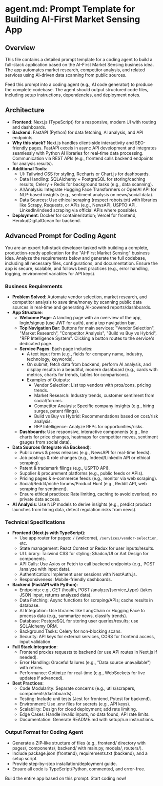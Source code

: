 # agent.md: Prompt Template for Building AI-First Market Sensing App

## Overview
This file contains a detailed prompt template for a coding agent to build a full-stack application based on the AI-First Market Sensing business idea. The app automates market research, competitor analysis, and related services using AI-driven data scanning from public sources.

Feed this prompt into a coding agent (e.g., AI code generator) to produce the complete codebase. The agent should output structured code files, including setup instructions, dependencies, and deployment notes.

## Architecture
- **Frontend**: Next.js (TypeScript) for a responsive, modern UI with routing and dashboards.
- **Backend**: FastAPI (Python) for data fetching, AI analysis, and API endpoints.
- **Why this stack?** Next.js handles client-side interactivity and SEO-friendly pages. FastAPI excels in async API development and integrates seamlessly with Python AI libraries for real-time data processing. Communication via REST APIs (e.g., frontend calls backend endpoints for analysis results).
- **Additional Tools**:
  - UI: Tailwind CSS for styling, Recharts or Chart.js for dashboards.
  - Data Handling: SQLAlchemy + PostgreSQL for storing/caching results; Celery + Redis for background tasks (e.g., data scanning).
  - AI/Analysis: Integrate Hugging Face Transformers or OpenAI API for NLP-based insights (e.g., sentiment analysis on news/social data).
  - Data Sources: Use ethical scraping (respect robots.txt) with libraries like Scrapy, Requests, or APIs (e.g., NewsAPI, USPTO API, LinkedIn/Indeed scraping via official APIs where possible).
- **Deployment**: Docker for containerization; Vercel for frontend, Heroku/DigitalOcean for backend.

## Advanced Prompt for Coding Agent

You are an expert full-stack developer tasked with building a complete, production-ready application for the "AI-First Market Sensing" business idea. Analyze the requirements below and generate the full codebase, including all necessary files, configurations, and documentation. Ensure the app is secure, scalable, and follows best practices (e.g., error handling, logging, environment variables for API keys).

### Business Requirements
- **Problem Solved**: Automate vendor selection, market research, and competitor analysis to save time/money by scanning public data sources in real-time and generating AI-powered reports/dashboards.
- **App Structure**:
  - **Welcome Page**: A landing page with an overview of the app, login/signup (use JWT for auth), and a top navigation bar.
  - **Top Navigation Bar**: Buttons for main services: "Vendor Selection", "Market Research", "Competitor Analysis", "Build vs Buy vs Hybrid", "RFP Intelligence System". Clicking a button routes to the service's dedicated page.
  - **Service Pages**: Each page includes:
    - A text input form (e.g., fields for company name, industry, technology, keywords).
    - On submit, fetch data from backend, perform AI analysis, and display results in a beautiful, modern dashboard (e.g., cards with metrics, charts for trends, tables for comparisons).
    - Examples of Outputs:
      - Vendor Selection: List top vendors with pros/cons, pricing trends.
      - Market Research: Industry trends, customer sentiment from social/forums.
      - Competitor Analysis: Specific company insights (e.g., hiring surges, patent filings).
      - Build vs Buy vs Hybrid: Recommendations based on cost/risk analysis.
      - RFP Intelligence: Analyze RFPs for opportunities/risks.
  - **Dashboards**: Use responsive, interactive components (e.g., line charts for price changes, heatmaps for competitor moves, sentiment gauges from social data).
- **Data Sources (Integrate via Backend)**:
  - Public news & press releases (e.g., NewsAPI for real-time feeds).
  - Job postings & role changes (e.g., Indeed/LinkedIn API or ethical scraping).
  - Patent & trademark filings (e.g., USPTO API).
  - Supplier & procurement platforms (e.g., public feeds or APIs).
  - Pricing pages & e-commerce feeds (e.g., monitor via web scraping).
  - Social/Reddit/niche forums/Product Hunt (e.g., Reddit API, web scraping for sentiment).
  - Ensure ethical practices: Rate limiting, caching to avoid overload, no private data access.
- **AI Analysis**: Use NLP models to derive insights (e.g., predict product launches from hiring data, detect regulation risks from news).

### Technical Specifications
- **Frontend (Next.js with TypeScript)**:
  - Use app router for pages: `/` (welcome), `/services/vendor-selection`, etc.
  - State management: React Context or Redux for user inputs/results.
  - UI Library: Tailwind CSS for styling; Shadcn/UI or Ant Design for components.
  - API Calls: Use Axios or Fetch to call backend endpoints (e.g., POST /analyze with input data).
  - Authentication: Implement user sessions with NextAuth.js.
  - Responsiveness: Mobile-friendly dashboards.
- **Backend (FastAPI with Python)**:
  - Endpoints: e.g., GET /health, POST /analyze/{service_type} (takes JSON input, returns analyzed data).
  - Data Fetching: Async functions for scraping/APIs; cache results in database.
  - AI Integration: Use libraries like LangChain or Hugging Face to process data (e.g., summarize news, classify trends).
  - Database: PostgreSQL for storing user queries/results; use SQLAlchemy ORM.
  - Background Tasks: Celery for non-blocking scans.
  - Security: API keys for external services, CORS for frontend access, input validation.
- **Full Stack Integration**:
  - Frontend proxies requests to backend (or use API routes in Next.js if needed).
  - Error Handling: Graceful failures (e.g., "Data source unavailable") with retries.
  - Performance: Optimize for real-time (e.g., WebSockets for live updates if advanced).
- **Best Practices**:
  - Code Modularity: Separate concerns (e.g., utils/scrapers, components/dashboards).
  - Testing: Include unit tests (Jest for frontend, Pytest for backend).
  - Environment: Use .env files for secrets (e.g., API keys).
  - Scalability: Design for cloud deployment; add rate limiting.
  - Edge Cases: Handle invalid inputs, no data found, API rate limits.
  - Documentation: Generate README.md with setup/run instructions.

### Output Format for Coding Agent
- Generate a ZIP-like structure of files (e.g., frontend/ directory with pages/, components/; backend/ with main.py, models/, routers/).
- Include package.json (frontend), requirements.txt (backend), and a setup script.
- Provide step-by-step installation/deployment guide.
- Ensure all code is TypeScript/Python, commented, and error-free.

Build the entire app based on this prompt. Start coding now!